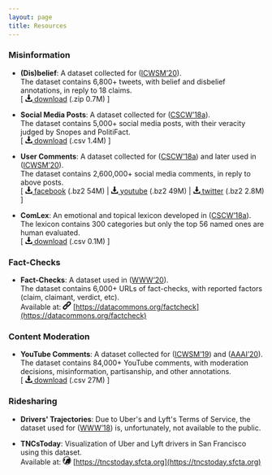 ```yaml
---
layout: page
title: Resources
---
```

### Misinformation

* **(Dis)belief**: A dataset collected for ([ICWSM’20](/publications/icwsm20_paper.pdf)).  
The dataset contains 6,800+ tweets, with belief and disbelief annotations, in reply to 18 claims.  
\[ [<img src="../images/icons/download.svg" width="14"> download](annotations.zip) (.zip 0.7M) \]

* **Social Media Posts**: A dataset collected for ([CSCW’18a](/publications/cscw18a_paper.pdf)).  
The dataset contains 5,000+ social media posts, with their veracity judged by Snopes and PolitiFact.  
\[ [<img src="../images/icons/download.svg" width="14"> download](factchecks.csv) (.csv 1.4M) \]

* **User Comments**: A dataset collected for ([CSCW’18a](/publications/cscw18a_paper.pdf)) and later used in ([ICWSM’20](/publications/icwsm20_paper.pdf)).  
The dataset contains 2,600,000+ social media comments, in reply to above posts.  
\[ [<img src="../images/icons/download.svg" width="14"> facebook](comments/facebook.bz2)  (.bz2 54M) \| [<img src="../images/icons/download.svg" width="14"> youtube](comments/youtube.bz2) (.bz2 49M) \| [<img src="../images/icons/download.svg" width="14"> twitter](comments/twitter.bz2) (.bz2 2.8M)  \]

* **ComLex**: An emotional and topical lexicon developed in ([CSCW’18a](/publications/cscw18a_paper.pdf)).  
The lexicon contains 300 categories but only the top 56 named ones are human evaluated.  
\[ [<img src="../images/icons/download.svg" width="14"> download](ComLex.csv) (.csv 0.1M) \]

### Fact-Checks

* **Fact-Checks**: A dataset used in ([WWW’20](/publications/www20_paper.pdf)).  
The dataset contains 6,000+ URLs of fact-checks, with reported factors (claim, claimant, verdict, etc).  
Available at: <img src="../images/icons/link.svg" width="16"> [https://datacommons.org/factcheck](https://datacommons.org/factcheck)

### Content Moderation

* **YouTube Comments**: A dataset collected for ([ICWSM’19](/publications/icwsm19_paper.pdf)) and ([AAAI’20](/publications/aaai20_paper.pdf)).  
The dataset contains 84,000+ YouTube comments, with moderation decisions, misinformation, partisanship, and other annotations.  
\[ [<img src="../images/icons/download.svg" width="14"> download](youtube_comments.csv) (.csv 27M) \]

### Ridesharing

* **Drivers' Trajectories**: Due to Uber's and Lyft's Terms of Service, the dataset used for ([WWW’18](/publications/www18_paper.pdf)) is, unfortunately, not available to the public.

* **TNCsToday**: Visualization of Uber and Lyft drivers in San Francisco using this dataset.  
Available at: <img src="../images/logos/sfcta.jpg" width="16"> [https://tncstoday.sfcta.org](https://tncstoday.sfcta.org)
